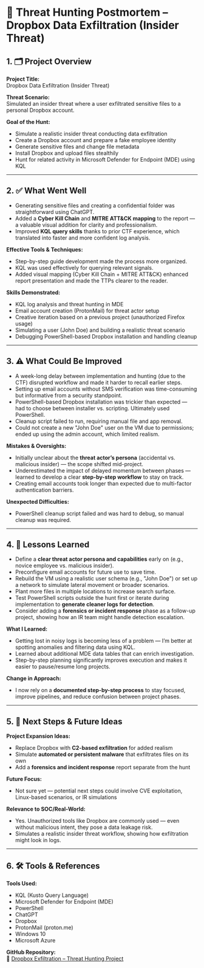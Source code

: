 # 🧠 Threat Hunting Postmortem – Dropbox Data Exfiltration (Insider Threat)

## 1. 🗂 Project Overview

**Project Title:**  
Dropbox Data Exfiltration (Insider Threat)

**Threat Scenario:**  
Simulated an insider threat where a user exfiltrated sensitive files to a personal Dropbox account.

**Goal of the Hunt:**  
- Simulate a realistic insider threat conducting data exfiltration  
- Create a Dropbox account and prepare a fake employee identity  
- Generate sensitive files and change file metadata  
- Install Dropbox and upload files stealthily  
- Hunt for related activity in Microsoft Defender for Endpoint (MDE) using KQL

---

## 2. ✅ What Went Well

- Generating sensitive files and creating a confidential folder was straightforward using ChatGPT.
- Added a **Cyber Kill Chain** and **MITRE ATT&CK mapping** to the report — a valuable visual addition for clarity and professionalism.
- Improved **KQL query skills** thanks to prior CTF experience, which translated into faster and more confident log analysis.

**Effective Tools & Techniques:**
- Step-by-step guide development made the process more organized.
- KQL was used effectively for querying relevant signals.
- Added visual mapping (Cyber Kill Chain + MITRE ATT&CK) enhanced report presentation and made the TTPs clearer to the reader.

**Skills Demonstrated:**
- KQL log analysis and threat hunting in MDE  
- Email account creation (ProtonMail) for threat actor setup  
- Creative iteration based on a previous project (unauthorized Firefox usage)  
- Simulating a user (John Doe) and building a realistic threat scenario  
- Debugging PowerShell-based Dropbox installation and handling cleanup

---

## 3. ⚠️ What Could Be Improved

- A week-long delay between implementation and hunting (due to the CTF) disrupted workflow and made it harder to recall earlier steps.
- Setting up email accounts without SMS verification was time-consuming but informative from a security standpoint.
- PowerShell-based Dropbox installation was trickier than expected — had to choose between installer vs. scripting. Ultimately used PowerShell.
- Cleanup script failed to run, requiring manual file and app removal.
- Could not create a new "John Doe" user on the VM due to permissions; ended up using the admin account, which limited realism.

**Mistakes & Oversights:**
- Initially unclear about the **threat actor’s persona** (accidental vs. malicious insider) — the scope shifted mid-project.
- Underestimated the impact of delayed momentum between phases — learned to develop a clear **step-by-step workflow** to stay on track.
- Creating email accounts took longer than expected due to multi-factor authentication barriers.

**Unexpected Difficulties:**
- PowerShell cleanup script failed and was hard to debug, so manual cleanup was required.

---

## 4. 📘 Lessons Learned

- Define a **clear threat actor persona and capabilities** early on (e.g., novice employee vs. malicious insider).
- Preconfigure email accounts for future use to save time.
- Rebuild the VM using a realistic user schema (e.g., "John Doe") or set up a network to simulate lateral movement or broader scenarios.
- Plant more files in multiple locations to increase search surface.
- Test PowerShell scripts outside the hunt first or iterate during implementation to **generate cleaner logs for detection**.
- Consider adding a **forensics or incident response** phase as a follow-up project, showing how an IR team might handle detection escalation.

**What I Learned:**
- Getting lost in noisy logs is becoming less of a problem — I’m better at spotting anomalies and filtering data using KQL.
- Learned about additional MDE data tables that can enrich investigation.
- Step-by-step planning significantly improves execution and makes it easier to pause/resume long projects.

**Change in Approach:**
- I now rely on a **documented step-by-step process** to stay focused, improve pipelines, and reduce confusion between project phases.

---

## 5. 🔮 Next Steps & Future Ideas

**Project Expansion Ideas:**
- Replace Dropbox with **C2-based exfiltration** for added realism  
- Simulate **automated or persistent malware** that exfiltrates files on its own  
- Add a **forensics and incident response** report separate from the hunt  

**Future Focus:**
- Not sure yet — potential next steps could involve CVE exploitation, Linux-based scenarios, or IR simulations

**Relevance to SOC/Real-World:**
- Yes. Unauthorized tools like Dropbox are commonly used — even without malicious intent, they pose a data leakage risk.
- Simulates a realistic insider threat workflow, showing how exfiltration might look in logs.

---

## 6. 🛠 Tools & References

**Tools Used:**
- KQL (Kusto Query Language)  
- Microsoft Defender for Endpoint (MDE)  
- PowerShell  
- ChatGPT  
- Dropbox  
- ProtonMail (proton.me)  
- Windows 10  
- Microsoft Azure  

**GitHub Repository:**  
🔗 [Dropbox Exfiltration – Threat Hunting Project](https://github.com/jason-p-nguyen/threat-hunting-projects/tree/main/dropbox_exfiltration)
